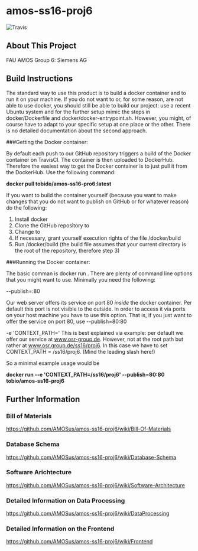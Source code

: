 # amos-ss16-proj6
![Travis](https://api.travis-ci.org/AMOSus/amos-ss16-proj6.svg?branch=master)

## About This Project
FAU AMOS Group 6: Siemens AG

## Build Instructions

The standard way to use this product is to build a docker container and to run it on your machine.
If you do not want to or, for some reason, are not able to use docker, you should still be able to build our project: use a recent Ubuntu system and for the further setup mimic the steps in docker/Dockerfile and docker/docker-entrypoint.sh. However, you might, of course have to adapt to your specific setup at one place or the other. There is no detailed documentation about the second approach.

###Getting the Docker container:

By default each push to our GitHub repository triggers a build of the Docker container on TravisCI. The container is then uploaded to DockerHub. Therefore the easiest way to get the Docker container is to just pull it from the DockerHub. Use the following command:

**docker pull tobido/amos-ss16-pro6:latest**

If you want to build the container yourself (because you want to make changes that you do not want to publish on GitHub or for whatever reason) do the following:

1) Install docker
2) Clone the GitHub repository to <path-to-some-directory>
3) Change to <path-to-some-directory>
4) If necessary, grant yourself execution rights of the file /docker/build
5) Run /docker/build (the build file assumes that your current directory is the root of the repository, therefore step 3)


###Running the Docker container:

The basic comman is docker run <container-name>. There are plenty of command line options that you might want to use. Minimally you need the following:

--publish=<port-on-host>:80

Our web server offers its service on port 80 *inside* the docker container. Per default this port is not visible to the outside. In order to access it via ports on your host machine you have to use this option. That is, if you just want to offer the service on port 80, use --publish=80:80

-e 'CONTEXT_PATH=<some-suffix-path>' This is best explained via example: per default we offer our service at www.osr-group.de. However, not at the root path but rather at www.osr.group.de/ss16/proj6. In this case we have to set CONTEXT_PATH = /ss16/proj6. (Mind the leading slash here!)

So a minimal example usage would be

**docker run --e 'CONTEXT_PATH=/ss16/proj6' --publish=80:80 tobio/amos-ss16-proj6**


## Further Information
### Bill of Materials
https://github.com/AMOSus/amos-ss16-proj6/wiki/Bill-Of-Materials
### Database Schema
https://github.com/AMOSus/amos-ss16-proj6/wiki/Database-Schema
### Software Arichtecture
https://github.com/AMOSus/amos-ss16-proj6/wiki/Software-Architecture
### Detailed Information on Data Processing
https://github.com/AMOSus/amos-ss16-proj6/wiki/DataProcessing
### Detailed Information on the Frontend
https://github.com/AMOSus/amos-ss16-proj6/wiki/Frontend
